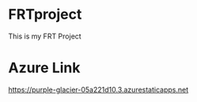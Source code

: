 # FRTproject
This is my FRT Project
# Azure Link
https://purple-glacier-05a221d10.3.azurestaticapps.net
